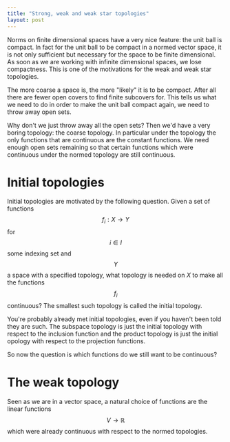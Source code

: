```yaml
---
title: "Strong, weak and weak star topologies"
layout: post
---
```


Norms on finite dimensional spaces have a very nice feature: the unit ball is compact. In fact for the unit ball to be compact in a normed vector space, it is not only sufficient but necessary for the space to be finite dimensional. As soon as we are working with infinite dimensional spaces, we lose compactness. This is one of the motivations for the weak and weak star topologies.

The more coarse a space is, the more "likely" it is to be compact. After all there are fewer open covers to find finite subcovers for. This tells us what we need to do in order to make the unit ball compact again, we need to throw away open sets.

Why don't we just throw away all the open sets? Then we'd have a very boring topology: the coarse topology. In particular under the topology the only functions that are continuous are the constant functions. We need enough open sets remaining so that certain functions which were continuous under the normed topology are still continuous.

# Initial topologies

Initial topologies are motivated by the following question. Given a set of functions $$f_i: X \to Y$$ for $$i \in I$$ some indexing set and $$Y$$ a space with a specified topology, what topology is needed on $X$ to make all the functions $$f_i$$ continuous? The smallest such topology is called the initial topology.

You're probably already met initial topologies, even if you haven't been told they are such. The subspace topology is just the initial topology with respect to the inclusion function and the product topology is just the initial opology with respect to the projection functions.

So now the question is which functions do we still want to be continuous?

# The weak topology

Seen as we are in a vector space, a natural choice of functions are the linear functions $$V \to \mathbb R$$ which were already continuous with respect to the normed topologies.